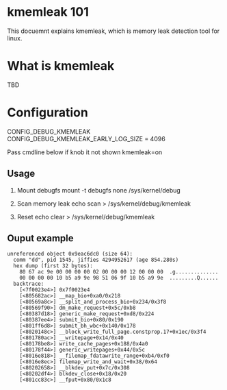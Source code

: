 # kmemleak 101


This docuemnt explains kmemleak, which is memory leak detection tool for linux.

# What is kmemleak
TBD

# Configuration
CONFIG_DEBUG_KMEMLEAK
CONFIG_DEBUG_KMEMLEAK_EARLY_LOG_SIZE  = 4096

Pass cmdline below if knob it not shown
kmemleak=on


## Usage
1. Mount debugfs
mount -t debugfs none /sys/kernel/debug

2. Scan memory leak
echo scan > /sys/kernel/debug/kmemleak

3. Reset
echo clear > /sys/kernel/debug/kmemleak



## Ouput example

```
unreferenced object 0x9eac6dc0 (size 64):
  comm "dd", pid 1545, jiffies 4294952617 (age 854.280s)
  hex dump (first 32 bytes):
    80 67 ac 9e 00 00 00 00 02 00 00 00 12 00 00 00  .g..............
    00 00 00 00 10 b5 a9 9e 98 51 06 9f 10 b5 a9 9e  .........Q......
  backtrace:
    [<7f0023e4>] 0x7f0023e4
    [<805682ac>] __map_bio+0xa0/0x218
    [<80569a8c>] __split_and_process_bio+0x234/0x3f8
    [<80569f90>] dm_make_request+0x5c/0xb8
    [<80387d18>] generic_make_request+0xd8/0x224
    [<80387ee4>] submit_bio+0x80/0x190
    [<801ff6d8>] submit_bh_wbc+0x140/0x178
    [<8020148c>] __block_write_full_page.constprop.17+0x1ec/0x3f4
    [<801780ac>] __writepage+0x14/0x40
    [<80178be8>] write_cache_pages+0x188/0x4a0
    [<80178f44>] generic_writepages+0x44/0x5c
    [<8016e818>] __filemap_fdatawrite_range+0xb4/0xf0
    [<8016e8ec>] filemap_write_and_wait+0x38/0x64
    [<80202658>] __blkdev_put+0x7c/0x308
    [<80202df4>] blkdev_close+0x18/0x20
    [<801cc83c>] __fput+0x80/0x1c8
```
